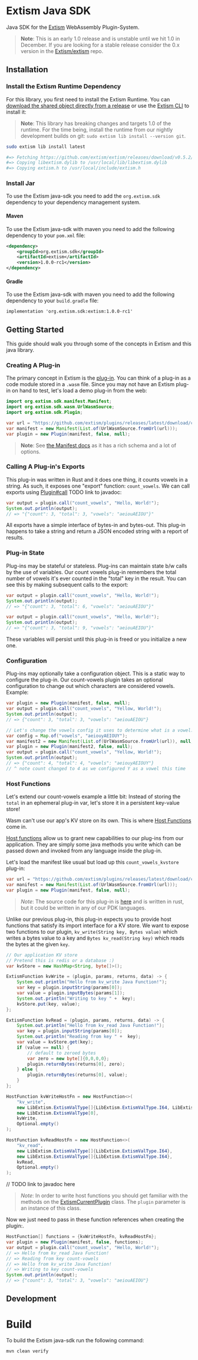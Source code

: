 # Extism Java SDK

Java SDK for the [Extism](https://extism.org/) WebAssembly Plugin-System.

> **Note**: This is an early 1.0 release and is unstable until we hit 1.0 in December. If you are looking for a stable release consider the 0.x version in the [Extism/extism](https://github.com/extism/extism/tree/main/java) repo.

## Installation

### Install the Extism Runtime Dependency

For this library, you first need to install the Extism Runtime. You can [download the shared object directly from a release](https://github.com/extism/extism/releases) or use the [Extism CLI](https://github.com/extism/cli) to install it:

> **Note**: This library has breaking changes and targets 1.0 of the runtime. For the time being, install the runtime from our nightly development builds on git: `sudo extism lib install --version git`.

```bash
sudo extism lib install latest

#=> Fetching https://github.com/extism/extism/releases/download/v0.5.2/libextism-aarch64-apple-darwin-v0.5.2.tar.gz
#=> Copying libextism.dylib to /usr/local/lib/libextism.dylib
#=> Copying extism.h to /usr/local/include/extism.h
```

### Install Jar

To use the Extism java-sdk you need to add the `org.extism.sdk` dependency to your dependency management system.

#### Maven

To use the Extism java-sdk with maven you need to add the following dependency to your `pom.xml` file:
```xml
<dependency>
    <groupId>org.extism.sdk</groupId>
    <artifactId>extism</artifactId>
    <version>1.0.0-rc1</version>
</dependency>
```

#### Gradle

To use the Extism java-sdk with maven you need to add the following dependency to your `build.gradle` file:

```
implementation 'org.extism.sdk:extism:1.0.0-rc1'
```

## Getting Started

This guide should walk you through some of the concepts in Extism and this java library.

### Creating A Plug-in

The primary concept in Extism is the [plug-in](https://extism.org/docs/concepts/plug-in). You can think of a plug-in as a code module stored in a `.wasm` file.
Since you may not have an Extism plug-in on hand to test, let's load a demo plug-in from the web:

```java
import org.extism.sdk.manifest.Manifest;
import org.extism.sdk.wasm.UrlWasmSource;
import org.extism.sdk.Plugin;

var url = "https://github.com/extism/plugins/releases/latest/download/count_vowels.wasm";
var manifest = new Manifest(List.of(UrlWasmSource.fromUrl(url)));
var plugin = new Plugin(manifest, false, null);
```

> **Note**: See [the Manifest docs](https://extism.github.io/ruby-sdk/Extism/Manifest.html) as it has a rich schema and a lot of options.

### Calling A Plug-in's Exports

This plug-in was written in Rust and it does one thing, it counts vowels in a string. As such, it exposes one "export" function: `count_vowels`. We can call exports using [Plugin#call](https://example.com) TODO link to javadoc:

```java
var output = plugin.call("count_vowels", "Hello, World!");
System.out.println(output);
// => "{"count": 3, "total": 3, "vowels": "aeiouAEIOU"}"
```

All exports have a simple interface of bytes-in and bytes-out.
This plug-in happens to take a string and return a JSON encoded string with a report of results.

### Plug-in State

Plug-ins may be stateful or stateless. Plug-ins can maintain state b/w calls by the use of variables.
Our count vowels plug-in remembers the total number of vowels it's ever counted in the "total" key in the result.
You can see this by making subsequent calls to the export:

```java
var output = plugin.call("count_vowels", "Hello, World!");
System.out.println(output);
// => "{"count": 3, "total": 6, "vowels": "aeiouAEIOU"}"

var output = plugin.call("count_vowels", "Hello, World!");
System.out.println(output);
// => "{"count": 3, "total": 9, "vowels": "aeiouAEIOU"}"
```

These variables will persist until this plug-in is freed or you initialize a new one.

### Configuration

Plug-ins may optionally take a configuration object. This is a static way to configure the plug-in.
Our count-vowels plugin takes an optional configuration to change out which characters are considered vowels. Example:

```java
var plugin = new Plugin(manifest, false, null);
var output = plugin.call("count_vowels", "Yellow, World!");
System.out.println(output);
// => {"count": 3, "total": 3, "vowels": "aeiouAEIOU"}

// Let's change the vowels config it uses to determine what is a vowel:
var config = Map.of("vowels", "aeiouyAEIOUY");
var manifest2 = new Manifest(List.of(UrlWasmSource.fromUrl(url)), null, config);
var plugin = new Plugin(manifest2, false, null);
var output = plugin.call("count_vowels", "Yellow, World!");
System.out.println(output);
// => {"count": 4, "total": 4, "vowels": "aeiouyAEIOUY"}
// ^ note count changed to 4 as we configured Y as a vowel this time
```

### Host Functions

Let's extend our count-vowels example a little bit: Instead of storing the `total` in an ephemeral plug-in var,
let's store it in a persistent key-value store!

Wasm can't use our app's KV store on its own. This is where [Host Functions](https://extism.org/docs/concepts/host-functions) come in.

[Host functions](https://extism.org/docs/concepts/host-functions) allow us to grant new capabilities to our plug-ins from our application.
They are simply some java methods you write which can be passed down and invoked from any language inside the plug-in.

Let's load the manifest like usual but load up this `count_vowels_kvstore` plug-in:

```java
var url = "https://github.com/extism/plugins/releases/latest/download/count_vowels_kvstore.wasm";
var manifest = new Manifest(List.of(UrlWasmSource.fromUrl(url)));
var plugin = new Plugin(manifest, false, null);
```

> *Note*: The source code for this plug-in is [here](https://github.com/extism/plugins/blob/main/count_vowels_kvstore/src/lib.rs)
> and is written in rust, but it could be written in any of our PDK languages.

Unlike our previous plug-in, this plug-in expects you to provide host functions that satisfy its import interface for a KV store.
We want to expose two functions to our plugin, `kv_write(String key, Bytes value)` which writes a bytes value to a key and `Bytes kv_read(String key)` which reads the bytes at the given `key`.

```java
// Our application KV store
// Pretend this is redis or a database :)
var kvStore = new HashMap<String, byte[]>();

ExtismFunction kvWrite = (plugin, params, returns, data) -> {
    System.out.println("Hello from kv_write Java Function!");
    var key = plugin.inputString(params[0]);
    var value = plugin.inputBytes(params[1]);
    System.out.println("Writing to key " +  key);
    kvStore.put(key, value);
};

ExtismFunction kvRead = (plugin, params, returns, data) -> {
    System.out.println("Hello from kv_read Java Function!");
    var key = plugin.inputString(params[0]);
    System.out.println("Reading from key " +  key);
    var value = kvStore.get(key);
    if (value == null) {
        // default to zeroed bytes
        var zero = new byte[]{0,0,0,0};
        plugin.returnBytes(returns[0], zero);
    } else {
        plugin.returnBytes(returns[0], value);
    }
};

HostFunction kvWriteHostFn = new HostFunction<>(
    "kv_write",
    new LibExtism.ExtismValType[]{LibExtism.ExtismValType.I64, LibExtism.ExtismValType.I64},
    new LibExtism.ExtismValType[0],
    kvWrite,
    Optional.empty()
);

HostFunction kvReadHostFn = new HostFunction<>(
    "kv_read",
    new LibExtism.ExtismValType[]{LibExtism.ExtismValType.I64},
    new LibExtism.ExtismValType[]{LibExtism.ExtismValType.I64},
    kvRead,
    Optional.empty()
);

```

// TODO link to javadoc here
> *Note*: In order to write host functions you should get familiar with the methods on the [ExtismCurrentPlugin](https://example.com) class.
> The `plugin` parameter is an instance of this class.

Now we just need to pass in these function references when creating the plugin:.

```java
HostFunction[] functions = {kvWriteHostFn, kvReadHostFn};
var plugin = new Plugin(manifest, false, functions);
var output = plugin.call("count_vowels", "Hello, World!");
// => Hello from kv_read Java Function!
// => Reading from key count-vowels
// => Hello from kv_write Java Function!
// => Writing to key count-vowels
System.out.println(output);
// => {"count": 3, "total": 3, "vowels": "aeiouAEIOU"}
```

## Development

# Build

To build the Extism java-sdk run the following command:

```
mvn clean verify
```

